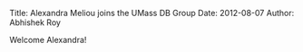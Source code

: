 Title: Alexandra Meliou joins the UMass DB Group
Date: 2012-08-07
Author: Abhishek Roy


Welcome Alexandra!
